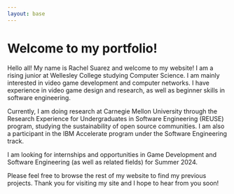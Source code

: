 ```yaml
---
layout: base
---
```


# Welcome to my portfolio!

Hello all! My name is Rachel Suarez and welcome to my website! I am a rising junior at Wellesley College studying Computer Science. I am mainly interested in video game development and computer networks. I have experience in video game design and research, as well as beginner skills in software engineering. 

Currently, I am doing research at Carnegie Mellon University through the Research Experience for Undergraduates in Software Engineering (REUSE) program, studying the sustainability of open source communities. I am also a participant in the IBM Accelerate program under the Software Engineering track. 

I am looking for internships and opportunities in Game Development and Software Engineering (as well as related fields) for Summer 2024. 

Please feel free to browse the rest of my website to find my previous projects. Thank you for visiting my site and I hope to hear from you soon!
